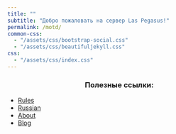 ```yaml
---
title: ""
subtitle: "Добро пожаловать на сервер Las Pegasus!"
permalink: /motd/
common-css:
  - "/assets/css/bootstrap-social.css"
  - "/assets/css/beautifuljekyll.css"
css:
  - "/assets/css/index.css"
---
```


### <center>Полезные ссылки:</center>

<div class="motd-menu" role="main">
  <ul>
    <li><a href="/rules/">Rules</a></li>
    <li><a href="/r/">Russian</a></li>
    <li><a href="/about/">About</a></li>
    <li><a href="/blog/">Blog</a></li>
  </ul>
</div>
